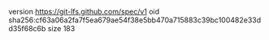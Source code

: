 version https://git-lfs.github.com/spec/v1
oid sha256:cf63a06a2fa7f5ea679ae54f38e5bb470a715883c39bc100482e33dd35f68c6b
size 183
